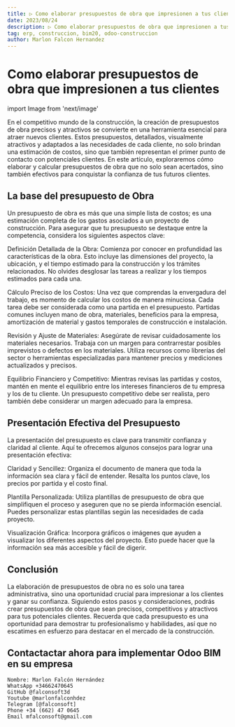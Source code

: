 ```yaml
---
title: ▷ Como elaborar presupuestos de obra que impresionen a tus clientes
date: 2023/08/24
description: ▷ Como elaborar presupuestos de obra que impresionen a tus clientes
tag: erp, construccion, bim20, odoo-construccion
author: Marlon Falcon Hernandez
---
```


# Como elaborar presupuestos de obra que impresionen a tus clientes
import Image from 'next/image'

En el competitivo mundo de la construcción, la creación de presupuestos de obra precisos y atractivos se convierte en una herramienta esencial para atraer nuevos clientes. Estos presupuestos, detallados, visualmente atractivos y adaptados a las necesidades de cada cliente, no solo brindan una estimación de costos, sino que también representan el primer punto de contacto con potenciales clientes. En este artículo, exploraremos cómo elaborar y calcular presupuestos de obra que no solo sean acertados, sino también efectivos para conquistar la confianza de tus futuros clientes.

## La base del presupuesto de Obra

Un presupuesto de obra es más que una simple lista de costos; es una estimación completa de los gastos asociados a un proyecto de construcción. Para asegurar que tu presupuesto se destaque entre la competencia, considera los siguientes aspectos clave:

Definición Detallada de la Obra: Comienza por conocer en profundidad las características de la obra. Esto incluye las dimensiones del proyecto, la ubicación, y el tiempo estimado para la construcción y los trámites relacionados. No olvides desglosar las tareas a realizar y los tiempos estimados para cada una.

Cálculo Preciso de los Costos: Una vez que comprendas la envergadura del trabajo, es momento de calcular los costos de manera minuciosa. Cada tarea debe ser considerada como una partida en el presupuesto. Partidas comunes incluyen mano de obra, materiales, beneficios para la empresa, amortización de material y gastos temporales de construcción e instalación.

Revisión y Ajuste de Materiales: Asegúrate de revisar cuidadosamente los materiales necesarios. Trabaja con un margen para contrarrestar posibles imprevistos o defectos en los materiales. Utiliza recursos como librerías del sector o herramientas especializadas para mantener precios y mediciones actualizados y precisos.

Equilibrio Financiero y Competitivo: Mientras revisas las partidas y costos, mantén en mente el equilibrio entre los intereses financieros de tu empresa y los de tu cliente. Un presupuesto competitivo debe ser realista, pero también debe considerar un margen adecuado para la empresa.

## Presentación Efectiva del Presupuesto

La presentación del presupuesto es clave para transmitir confianza y claridad al cliente. Aquí te ofrecemos algunos consejos para lograr una presentación efectiva:

Claridad y Sencillez: Organiza el documento de manera que toda la información sea clara y fácil de entender. Resalta los puntos clave, los precios por partida y el costo final.

Plantilla Personalizada: Utiliza plantillas de presupuesto de obra que simplifiquen el proceso y aseguren que no se pierda información esencial. Puedes personalizar estas plantillas según las necesidades de cada proyecto.

Visualización Gráfica: Incorpora gráficos o imágenes que ayuden a visualizar los diferentes aspectos del proyecto. Esto puede hacer que la información sea más accesible y fácil de digerir.

## Conclusión

La elaboración de presupuestos de obra no es solo una tarea administrativa, sino una oportunidad crucial para impresionar a los clientes y ganar su confianza. Siguiendo estos pasos y consideraciones, podrás crear presupuestos de obra que sean precisos, competitivos y atractivos para tus potenciales clientes. Recuerda que cada presupuesto es una oportunidad para demostrar tu profesionalismo y habilidades, así que no escatimes en esfuerzo para destacar en el mercado de la construcción.


## Contactactar ahora para implementar Odoo BIM en su empresa
```
Nombre: Marlon Falcón Hernández
WhatsApp +34662470645
GitHub @falconsoft3d
Youtube @marlonfalconhdez
Telegram [@falconsoft]
Phone +34 (662) 47 0645
Email mfalconsoft@gmail.com
```

